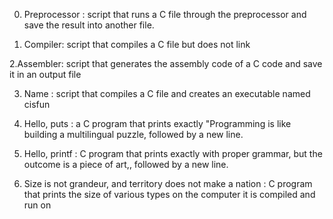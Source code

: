 0. Preprocessor : script that runs a C file through the preprocessor and save the result into another file.

1. Compiler: script that compiles a C file but does not link

2.Assembler: script that generates the assembly code of a C code and save it in an output file

3. Name : script that compiles a C file and creates an executable named cisfun

4. Hello, puts :  a C program that prints exactly "Programming is like building a multilingual puzzle, followed by a new line.

5. Hello, printf : C program that prints exactly with proper grammar, but the outcome is a piece of art,, followed by a new line.

6. Size is not grandeur, and territory does not make a nation : C program that prints the size of various types on the computer it is compiled and run on


